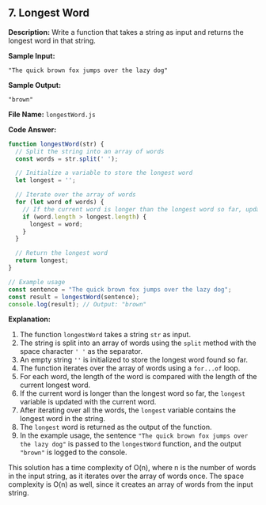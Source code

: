 ## 7. Longest Word

**Description:**
Write a function that takes a string as input and returns the longest word in that string.

**Sample Input:**
```
"The quick brown fox jumps over the lazy dog"
```

**Sample Output:**
```
"brown"
```

**File Name:** `longestWord.js`

**Code Answer:**

```javascript
function longestWord(str) {
  // Split the string into an array of words
  const words = str.split(' ');

  // Initialize a variable to store the longest word
  let longest = '';

  // Iterate over the array of words
  for (let word of words) {
    // If the current word is longer than the longest word so far, update the longest word
    if (word.length > longest.length) {
      longest = word;
    }
  }

  // Return the longest word
  return longest;
}

// Example usage
const sentence = "The quick brown fox jumps over the lazy dog";
const result = longestWord(sentence);
console.log(result); // Output: "brown"
```

**Explanation:**

1. The function `longestWord` takes a string `str` as input.
2. The string is split into an array of words using the `split` method with the space character `' '` as the separator.
3. An empty string `''` is initialized to store the longest word found so far.
4. The function iterates over the array of words using a `for...of` loop.
5. For each word, the length of the word is compared with the length of the current longest word.
6. If the current word is longer than the longest word so far, the `longest` variable is updated with the current word.
7. After iterating over all the words, the `longest` variable contains the longest word in the string.
8. The `longest` word is returned as the output of the function.
9. In the example usage, the sentence `"The quick brown fox jumps over the lazy dog"` is passed to the `longestWord` function, and the output `"brown"` is logged to the console.

This solution has a time complexity of O(n), where n is the number of words in the input string, as it iterates over the array of words once. The space complexity is O(n) as well, since it creates an array of words from the input string.